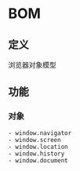 # BOM #

## 定义 ##
浏览器对象模型

## 功能 ##
### 对象 ###
	- window.navigator
	- window.screen
	- window.location
	- window.history
	- window.document
